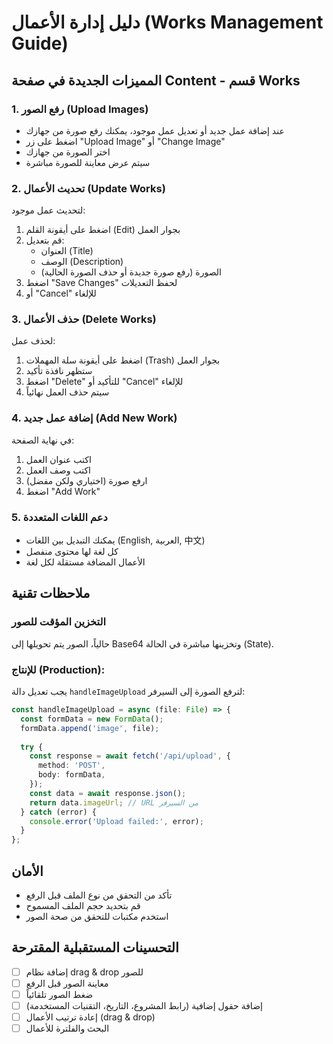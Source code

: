 # دليل إدارة الأعمال (Works Management Guide)

## المميزات الجديدة في صفحة Content - قسم Works

### 1. رفع الصور (Upload Images)
- عند إضافة عمل جديد أو تعديل عمل موجود، يمكنك رفع صورة من جهازك
- اضغط على زر "Upload Image" أو "Change Image"
- اختر الصورة من جهازك
- سيتم عرض معاينة للصورة مباشرة

### 2. تحديث الأعمال (Update Works)
لتحديث عمل موجود:
1. اضغط على أيقونة القلم (Edit) بجوار العمل
2. قم بتعديل:
   - العنوان (Title)
   - الوصف (Description)
   - الصورة (رفع صورة جديدة أو حذف الصورة الحالية)
3. اضغط "Save Changes" لحفظ التعديلات
4. أو "Cancel" للإلغاء

### 3. حذف الأعمال (Delete Works)
لحذف عمل:
1. اضغط على أيقونة سلة المهملات (Trash) بجوار العمل
2. ستظهر نافذة تأكيد
3. اضغط "Delete" للتأكيد أو "Cancel" للإلغاء
4. سيتم حذف العمل نهائياً

### 4. إضافة عمل جديد (Add New Work)
في نهاية الصفحة:
1. اكتب عنوان العمل
2. اكتب وصف العمل
3. ارفع صورة (اختياري ولكن مفضل)
4. اضغط "Add Work"

### 5. دعم اللغات المتعددة
- يمكنك التبديل بين اللغات (English, العربية, 中文)
- كل لغة لها محتوى منفصل
- الأعمال المضافة مستقلة لكل لغة

## ملاحظات تقنية

### التخزين المؤقت للصور
حالياً، الصور يتم تحويلها إلى Base64 وتخزينها مباشرة في الحالة (State).

### للإنتاج (Production):
يجب تعديل دالة `handleImageUpload` لترفع الصورة إلى السيرفر:

```typescript
const handleImageUpload = async (file: File) => {
  const formData = new FormData();
  formData.append('image', file);
  
  try {
    const response = await fetch('/api/upload', {
      method: 'POST',
      body: formData,
    });
    const data = await response.json();
    return data.imageUrl; // URL من السيرفر
  } catch (error) {
    console.error('Upload failed:', error);
  }
};
```

## الأمان
- تأكد من التحقق من نوع الملف قبل الرفع
- قم بتحديد حجم الملف المسموح
- استخدم مكتبات للتحقق من صحة الصور

## التحسينات المستقبلية المقترحة
- [ ] إضافة نظام drag & drop للصور
- [ ] معاينة الصور قبل الرفع
- [ ] ضغط الصور تلقائياً
- [ ] إضافة حقول إضافية (رابط المشروع، التاريخ، التقنيات المستخدمة)
- [ ] إعادة ترتيب الأعمال (drag & drop)
- [ ] البحث والفلترة للأعمال
